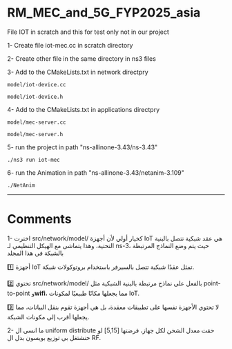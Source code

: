# RM_MEC_and_5G_FYP2025_asia

File IOT in scratch and this for test only not in our project

1- Create file iot-mec.cc in scratch directory

2- Create other file in the same directory in ns3 files

3- Add to the CMakeLists.txt in network directpry  
    
    model/iot-device.cc
    
    model/iot-device.h

4- Add to the CMakeLists.txt in applications directpry  
    
    model/mec-server.cc
    
    model/mec-server.h

5- run the project in path "ns-allinone-3.43/ns-3.43"
    
    ./ns3 run iot-mec

6- run the Animation in path "ns-allinone-3.43/netanim-3.109"
    
    ./NetAnim

--------------------------------------------------------------------
# Comments

1- اخترت src/network/model/ كخيار أولي لأن أجهزة IoT هي عقد شبكية تتصل بالبنية التحتية، وهذا يتماشى مع الهيكل التنظيمي لـ ns-3، حيث يتم وضع النماذج المرتبطة بالشبكة في هذا المجلد

1️⃣ أجهزة IoT تمثل عقدًا شبكية تتصل بالسيرفر باستخدام بروتوكولات شبكة.

2️⃣ تحتوي src/network/model/ بالفعل على نماذج مرتبطة بالبنية الشبكية مثل point-to-point و**wifi**، مما يجعلها مكانًا طبيعيًا لمكونات IoT.

3️⃣ لا تحتوي الأجهزة نفسها على تطبيقات معقدة، بل هي أجهزة تقوم بنقل البيانات، مما يجعلها أقرب إلى مكونات الشبكة.

2- ما انسى ال uniform distribute  حقت معدل الشحن لكل جهاز، فرضتها [5,15] لو حنشتغل بي توزيع بويسون بدل ال RF.
